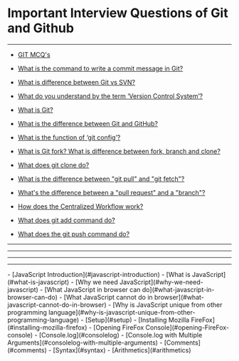 # Important Interview Questions of Git and Github

<hr>

- [GIT MCQ's](#git-mcq)

- [What is the command to write a commit message in Git?](#what-is-the-command-to-write-a-commit-message-in-git)

- [What is difference between Git vs SVN?](#what-is-difference-between-git-vs-svn)

- [What do you understand by the term ‘Version Control System’?](#what-do-you-understand-by-the-term-version-control-system)

- [What is Git?](#what-is-git)

- [What is the difference between Git and GitHub?](#what-is-th-difference-between-git-and-github)

- [What is the function of ‘git config’?](#what-is-the-function-of-git-config)

- [What is Git fork? What is difference between fork, branch and clone?](#what-is-git-fork-what-is-difference-between-fork-branch-and-clone)

- [What does git clone do?](#what-does-git-clone-do)

- [What is the difference between "git pull" and "git fetch"?](#what-is-the-difference-between-git-pull-and-git-fetch)

- [What's the difference between a "pull request" and a "branch"?](#whats-the-difference-between-a-pull-request-and-a-branch)

- [How does the Centralized Workflow work?](#how-does-the-centralized-workflow-work)

- [What does git add command do?](#what-does-git-add-command-do)

- [What does the git push command do?](#what-does-git-push-command-do)
 
<hr>









<hr>
<hr>
<hr>
- [JavaScript Introduction](#javascript-introduction)
    - [What is JavaScript](#what-is-javascript)
    - [Why we need JavaScript](#why-we-need-javascript)
    - [What JavaScript in browser can do](#what-javascript-in-browser-can-do)
    - [What JavaScript cannot do in browser](#what-javascript-cannot-do-in-browser)
    - [Why is JavaScript unique from other programming language](#why-is-javascript-unique-from-other-programming-language)
- [Setup](#setup)
    - [Installing Mozilla FireFox](#installing-mozilla-firefox)
        - [Opening FireFox Console](#opening-FireFox-console)
            - [Console.log](#consolelog)
            - [Console.log with Multiple Arguments](#consolelog-with-multiple-arguments)
            - [Comments](#comments)
            - [Syntax](#syntax)
        - [Arithmetics](#arithmetics)
